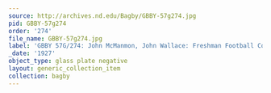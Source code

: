 ```yaml
---
source: http://archives.nd.edu/Bagby/GBBY-57g274.jpg
pid: GBBY-57g274
order: '274'
file_name: GBBY-57g274.jpg
label: 'GBBY 57G/274: John McManmon, John Wallace: Freshman Football Coach - 1927'
_date: '1927'
object_type: glass plate negative
layout: generic_collection_item
collection: bagby
---
```

